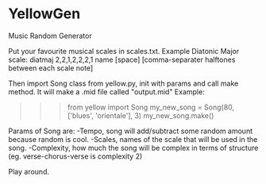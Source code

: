 # YellowGen
Music Random Generator

Put your favourite musical scales in scales.txt.
Example Diatonic Major scale:
diatmaj 2,2,1,2,2,2,1
name [space] [comma-separater halftones between each scale note]

Then import Song class from yellow.py, init with params and call make method. It will make a .mid file called "output.mid"
Example:
>>> from yellow import Song
>>> my_new_song = Song(80, ['blues', 'orientale'], 3)
>>> my_new_song.make()

Params of Song are:
-Tempo, song will add/subtract some random amount because random is cool.
-Scales, names of the scale that will be used in the song.
-Complexity, how much the song will be complex in terms of structure (eg. verse-chorus-verse is complexity 2)

Play around.
